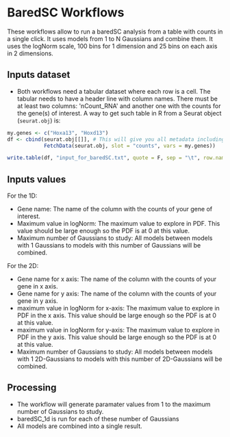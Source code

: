 # BaredSC Workflows

These workflows allow to run a baredSC analysis from a table with counts in a single click. It uses models from 1 to N Gaussians and combine them. It uses the logNorm scale, 100 bins for 1 dimension and 25 bins on each axis in 2 dimensions.

## Inputs dataset

- Both workflows need a tabular dataset where each row is a cell. The tabular needs to have a header line with column names. There must be at least two columns: 'nCount_RNA' and another one with the counts for the gene(s) of interest. A way to get such table in R from a Seurat object (`seurat.obj`) is:

```r
my.genes <- c("Hoxa13", "Hoxd13")
df <- cbind(seurat.obj[[]], # This will give you all metadata including nCount_RNA
            FetchData(seurat.obj, slot = "counts", vars = my.genes))

write.table(df, "input_for_baredSC.txt", quote = F, sep = "\t", row.names = F)
```

## Inputs values

For the 1D:

- Gene name: The name of the column with the counts of your gene of interest.
- Maximum value in logNorm: The maximum value to explore in PDF. This value should be large enough so the PDF is at 0 at this value.
- Maximum number of Gaussians to study: All models between models with 1 Gaussians to models with this number of Gaussians will be combined.

For the 2D:

- Gene name for x axis: The name of the column with the counts of your gene in x axis.
- Gene name for y axis: The name of the column with the counts of your gene in y axis.
- maximum value in logNorm for x-axis: The maximum value to explore in PDF in the x axis. This value should be large enough so the PDF is at 0 at this value.
- maximum value in logNorm for y-axis: The maximum value to explore in PDF in the y axis. This value should be large enough so the PDF is at 0 at this value.
- Maximum number of Gaussians to study: All models between models with 1 2D-Gaussians to models with this number of 2D-Gaussians will be combined.

## Processing

- The workflow will generate paramater values from 1 to the maximum number of Gaussians to study.
- baredSC_1d is run for each of these number of Gaussians
- All models are combined into a single result.
